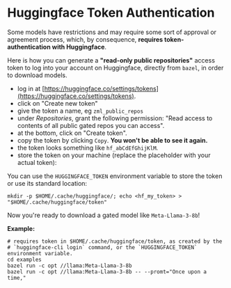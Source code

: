 
# Huggingface Token Authentication

Some models have restrictions and may require some sort of approval or
agreement process, which, by consequence, **requires token-authentication with
Huggingface**.

Here is how you can generate a **"read-only public repositories"** access token
to log into your account on Huggingface, directly from `bazel`, in order to
download models.

* log in at [https://huggingface.co/settings/tokens](https://huggingface.co/settings/tokens).
* click on "Create new token"
* give the token a name, eg `zml_public_repos`
* under _Repositories_, grant the following permission: "Read access to
  contents of all public gated repos you can access".
* at the bottom, click on "Create token".
* copy the token by clicking `Copy`. **You won't be able to see it again.**
* the token looks something like `hf_abCdEfGhijKlM`.
* store the token on your machine (replace the placeholder with your actual
  token):

You can use the `HUGGINGFACE_TOKEN` environment variable to store the token or use
its standard location:
```
mkdir -p $HOME/.cache/huggingface/; echo <hf_my_token> > "$HOME/.cache/huggingface/token"
```

Now you're ready to download a gated model like `Meta-Llama-3-8b`!

**Example:**

```
# requires token in $HOME/.cache/huggingface/token, as created by the
# `huggingface-cli login` command, or the `HUGGINGFACE_TOKEN` environment variable.
cd examples
bazel run -c opt //llama:Meta-Llama-3-8b
bazel run -c opt //llama:Meta-Llama-3-8b -- --promt="Once upon a time,"
```


